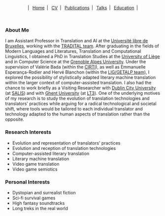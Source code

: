 <center>
  &vert;&ensp;
  <a href="index.html">Home</a>&ensp;&vert;&ensp;
  <a href="resume.html">CV</a>&ensp;&vert;&ensp;
  <a href="publications.html">Publications</a>&ensp;&vert;&ensp;
  <a href="talks.html">Talks</a>&ensp;&vert;&ensp;
  <a href="education.html">Education</a>&ensp;&vert;
</center>

&nbsp;

### About Me

I am Assistant Professor in Translation and AI at the <a href="https://www.ulb.be/" target="_blank">Université libre de Bruxelles</a>, working with the <a href="https://tradital.ltc.ulb.be/" target="_blank">TRADITAL team</a>. After graduating in the fields of Modern Languages and Literatures, Translation and Computational Linguistics, I obtained a PhD in Translation Studies at the <a href="https://www.uliege.be/" target="_blank">University of Liège</a> and in Computer Science at the <a href="https://www.univ-grenoble-alpes.fr/" target="_blank">Grenoble Alpes University</a>. Under the supervision of Valérie Bada (within the <a href="https://www.cirti.uliege.be/" target="_blank">CIRTI</a>), as well as Emmanuelle Esperança-Rodier and Hervé Blanchon (within the <a href="https://lig-getalp.imag.fr/" target="_blank">LIG/GETALP team</a>), I explored the possibility of stylistically adapted literary machine translation within the larger context of computer-assisted translation. I also had the chance to work briefly as a Visiting Researcher with <a href="https://www.dcu.ie/" target="_blank">Dublin City University</a> (at <a href="https://www.dcu.ie/salis" target="_blank">SALIS</a>) and with <a href="https://www.ugent.be/" target="_blank">Ghent University</a> (at <a href="https://lt3.ugent.be/">LT3</a>). One of the underlying motives of my research is to study the evolution of translation technologies and translators' practices while arguing for a radical technological and societal shift, where tools would be tailored to each individual translator and technology adapted to the human aspects of translation rather than the opposite.

### Research Interests

* Evolution and representation of translators' practices
* Evolution and reception of translation technologies
* Computer-assisted literary translation
* Literary machine translation
* Video game translation
* Video game semiotics

### Personal Interests
* Dystopian and surrealist fiction
* Sci-fi survival games
* High fantasy soundtracks
* Long treks in the real world
